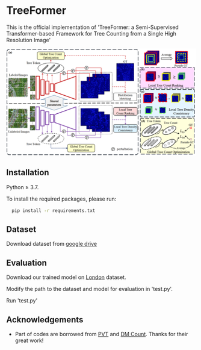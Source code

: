 
# TreeFormer

This is the official implementation of 'TreeFormer: a Semi-Supervised Transformer-based Framework for Tree Counting from a Single High Resolution Image'

<img src="sample_imgs/overview.png">

## Installation

Python ≥ 3.7.

To install the required packages, please run:


```bash
  pip install -r requirements.txt
```
    
## Dataset
Download dataset from [google drive](https://drive.google.com/file/d/1288zPMr5Ij7ayk2knFi3_BnLJCDP-8rU/view?usp=sharing)
## Evaluation
Download our trained model on [London](https://drive.google.com/file/d/1hCbLsXi89coM_NsikvjrfxM5eM5vYyv8/view?usp=sharing) dataset.

Modify the path to the dataset and model for evaluation in 'test.py'.

Run 'test.py'
## Acknowledgements

 - Part of codes are borrowed from [PVT](https://github.com/whai362/PVT) and [DM Count](https://github.com/cvlab-stonybrook/DM-Count). Thanks for their great work!
 

